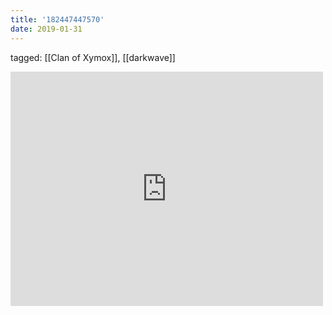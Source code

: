 ```yaml
---
title: '182447447570'
date: 2019-01-31
---
```

tagged: [[Clan of Xymox]], [[darkwave]]
<iframe allow="accelerometer; autoplay; clipboard-write; encrypted-media; gyroscope; picture-in-picture" allowfullscreen="" frameborder="0" height="375" id="youtube_iframe" src="https://www.youtube.com/embed/sWW9d_DWYdI?feature=oembed&amp;enablejsapi=1&amp;origin=https://safe.txmblr.com&amp;wmode=opaque" width="500"></iframe>